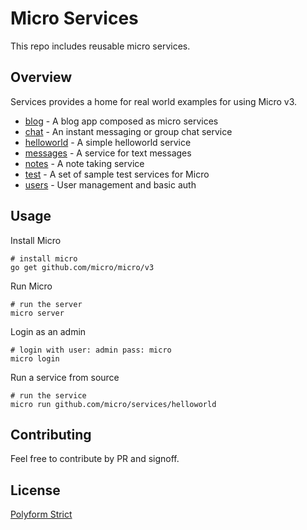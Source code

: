 # Micro Services

This repo includes reusable micro services.

## Overview

Services provides a home for real world examples for using Micro v3.

- [blog](blog) - A blog app composed as micro services
- [chat](chat) - An instant messaging or group chat service
- [helloworld](helloworld) - A simple helloworld service
- [messages](messages) - A service for text messages
- [notes](notes) - A note taking service
- [test](test) - A set of sample test services for Micro
- [users](users) - User management and basic auth

## Usage

Install Micro

```
# install micro
go get github.com/micro/micro/v3
```

Run Micro

```
# run the server
micro server
```

Login as an admin

```
# login with user: admin pass: micro
micro login
```

Run a service from source

```
# run the service
micro run github.com/micro/services/helloworld
```

## Contributing

Feel free to contribute by PR and signoff.

## License

[Polyform Strict](https://polyformproject.org/licenses/strict/1.0.0/)

